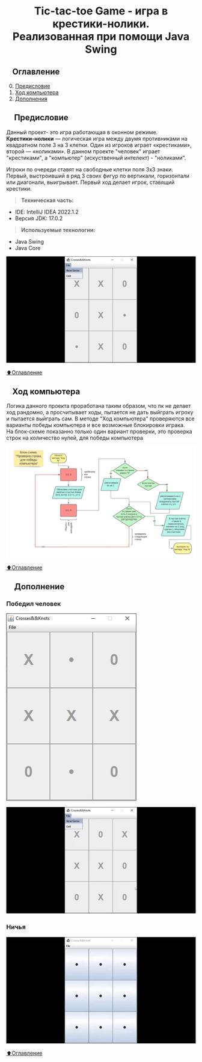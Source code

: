 <h1 align="center">Tic-tac-toe Game - игра в крестики-нолики. <br> Реализованная при помощи Java Swing </h1>
<h2 dir="auto"><a id="user-content-оглавление" class="anchor" aria-hidden="true" href="#оглавление"><svg class="octicon octicon-link" viewBox="0 0 16 16" version="1.1" width="16" height="16" aria-hidden="true"></svg></a>Оглавление</h2>
<ol start="0" dir="auto">
<li><a href="#предисловие">Предисловие</a></li>
<li><a href="ход_компьютера">Ход компьютера</a></li>
<li><a href="#дополнение">Дополнения</a></li>
</ol>

<h2 dir="auto"><a id="предисловие" class="anchor" aria-hidden="true" href="#предисловие"><svg class="octicon octicon-link" viewBox="0 0 16 16" version="1.1" width="16" height="16" aria-hidden="true"></svg></a>
Предисловие</h2>
<p> Данный проект- это игра работающая в оконном режиме. <br> <b>Крестики-нолики</b> — логическая игра между двумя противниками на квадратном поле 3 на 3 клетки.
Один из игроков играет «крестиками», второй — «ноликами». В данном проекте "человек" играет "крестиками", а "компьютер" (искуственный интелект) - "ноликами". <br>

Игроки по очереди ставят на свободные клетки поля 3х3 знаки. Первый, выстроивший в ряд 3 своих фигур по вертикали, горизонтали или диагонали, выигрывает. 
Первый ход делает игрок, ставящий крестики.</p>
<blockquote>
 <p dir="auto"><b>Техническая часть:</b></p>
</blockquote>

<ul>
<li>IDE: IntelliJ IDEA 2022.1.2</li>
<li>Версия JDK: 17.0.2</li>
</ul>

<blockquote>
 <p dir="auto"><b>Используемые технологии:</b></p>
</blockquote>

<ul>
<li>Java Swing</li>
<li>Java Core</li>
</ul>

![Image for project](https://github.com/OlKomar35/tic-tac-toe_game/blob/master/image_for_project/ai_won.gif)

<a href="#оглавление"><g-emoji class="g-emoji" alias="arrow_up" fallback-src="https://github.githubassets.com/images/icons/emoji/unicode/2b06.png">⬆️</g-emoji>Оглавление</a>

<h2 dir="auto"><a id="ход_компьютера" class="anchor" aria-hidden="true" href="#предисловие"><svg class="octicon octicon-link" viewBox="0 0 16 16" version="1.1" width="16" height="16" aria-hidden="true"></svg></a>Ход компьютера</h2>

<p>   Логика данного проекта проработана таким образом, что пк не делает ход рандомно, а просчитывает ходы, пытается не дать выйграть игроку и пытается выйграть сам. 
В методе "Ход компьютера" проверяются все варианты победы компьютера и все возможные блокировки играка.<br> На блок-схеме показанно только один вариант проверки, это проверка строк на количество нулей, для победы компьютера</p>

![Image block diagram](https://github.com/OlKomar35/tic-tac-toe_game/blob/master/image_for_project/%D0%B1%D0%BB%D0%BE%D0%BA_%D1%81%D1%85%D0%B5%D0%BC%D0%B0.jpeg)

<a href="#оглавление"><g-emoji class="g-emoji" alias="arrow_up" fallback-src="https://github.githubassets.com/images/icons/emoji/unicode/2b06.png">⬆️</g-emoji>Оглавление</a>

<h2 dir="auto"><a id="дополнение" class="anchor" aria-hidden="true" href="#дополнение"><svg class="octicon octicon-link" viewBox="0 0 16 16" version="1.1" width="16" height="16" aria-hidden="true"></svg></a>
Дополнение</h2>

<h3>Победил человек</h3>

![Image for project](https://github.com/OlKomar35/tic-tac-toe_game/blob/master/image_for_project/screen1.jpg)

![Image for project](https://github.com/OlKomar35/tic-tac-toe_game/blob/master/image_for_project/person_won.gif)

<h3>Ничья</h3>

![Image for project](https://github.com/OlKomar35/tic-tac-toe_game/blob/master/image_for_project/nobody_won.gif)

<a href="#оглавление"><g-emoji class="g-emoji" alias="arrow_up" fallback-src="https://github.githubassets.com/images/icons/emoji/unicode/2b06.png">⬆️</g-emoji>Оглавление</a>
